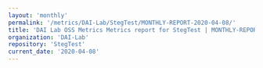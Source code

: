 ```yaml
---
layout: 'monthly'
permalink: '/metrics/DAI-Lab/StegTest/MONTHLY-REPORT-2020-04-08/'
title: 'DAI Lab OSS Metrics Metrics report for StegTest | MONTHLY-REPORT-2020-04-08'
organization: 'DAI-Lab'
repository: 'StegTest'
current_date: '2020-04-08'
---
```

